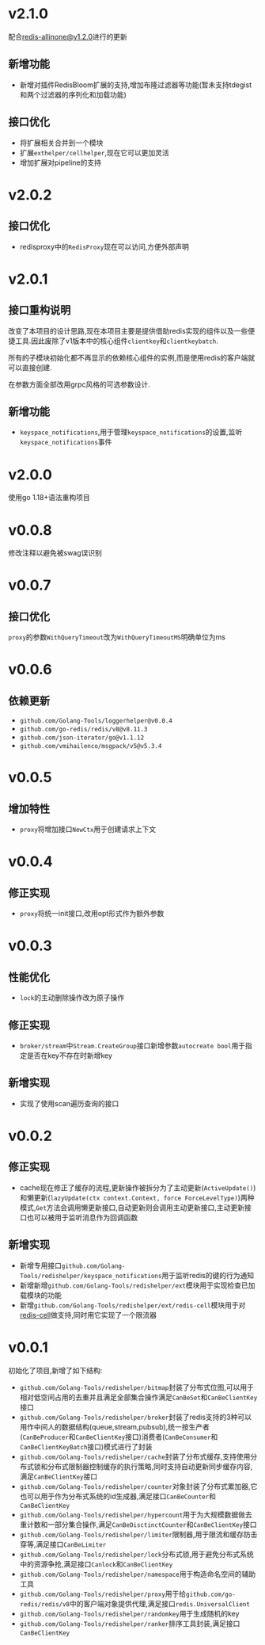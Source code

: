 # v2.1.0

配合[redis-allinone@v1.2.0](https://github.com/Basic-Components/redis-allinone/tree/v1.2.0)进行的更新

## 新增功能

+ 新增对插件RedisBloom扩展的支持,增加布隆过滤器等功能(暂未支持tdegist和两个过滤器的序列化和加载功能)

## 接口优化

+ 将扩展相关合并到一个模块
+ 扩展`exthelper/cellhelper`,现在它可以更加灵活
+ 增加扩展对pipeline的支持

# v2.0.2

## 接口优化

+ redisproxy中的`RedisProxy`现在可以访问,方便外部声明

# v2.0.1

## 接口重构说明

改变了本项目的设计思路,现在本项目主要是提供借助redis实现的组件以及一些便捷工具.因此废除了v1版本中的核心组件`clientkey`和`clientkeybatch`.

所有的子模块初始化都不再显示的依赖核心组件的实例,而是使用redis的客户端就可以直接创建.

在参数方面全部改用grpc风格的可选参数设计.

## 新增功能

+ `keyspace_notifications`,用于管理`keyspace_notifications`的设置,监听`keyspace_notifications`事件

# v2.0.0

使用go 1.18+语法重构项目

# v0.0.8

修改注释以避免被swag误识别

# v0.0.7

## 接口优化

`proxy`的参数`WithQueryTimeout`改为`WithQueryTimeoutMS`明确单位为ms

# v0.0.6

## 依赖更新

+ `github.com/Golang-Tools/loggerhelper@v0.0.4`
+ `github.com/go-redis/redis/v8@v8.11.3`
+ `github.com/json-iterator/go@v1.1.12`
+ `github.com/vmihailenco/msgpack/v5@v5.3.4`

# v0.0.5

## 增加特性

+ `proxy`将增加接口`NewCtx`用于创建请求上下文

# v0.0.4

## 修正实现

+ `proxy`将统一init接口,改用opt形式作为额外参数

# v0.0.3

## 性能优化

+ `lock`的主动删除操作改为原子操作

## 修正实现

+ `broker/stream`中`Stream.CreateGroup`接口新增参数`autocreate bool`用于指定是否在key不存在时新增key

## 新增实现

+ 实现了使用scan遍历查询的接口

# v0.0.2

## 修正实现

+ cache现在修正了缓存的流程,更新操作被拆分为了主动更新(`ActiveUpdate()`)和懒更新(`lazyUpdate(ctx context.Context, force ForceLevelType)`)两种模式,`Get`方法会调用懒更新接口,自动更新则会调用主动更新接口,主动更新接口也可以被用于监听消息作为回调函数

## 新增实现

+ 新增专用接口`github.com/Golang-Tools/redishelper/keyspace_notifications`用于监听redis的键的行为通知
+ 新增新增`github.com/Golang-Tools/redishelper/ext`模块用于实现检查已加载模块的功能
+ 新增`github.com/Golang-Tools/redishelper/ext/redis-cell`模块用于对[redis-cell](https://github.com/brandur/redis-cell)做支持,同时用它实现了一个限流器

# v0.0.1

初始化了项目,新增了如下结构:

+ `github.com/Golang-Tools/redishelper/bitmap`封装了分布式位图,可以用于相对低空间占用的去重并且满足全部集合操作满足`CanBeSet`和`CanBeClientKey`接口
+ `github.com/Golang-Tools/redishelper/broker`封装了redis支持的3种可以用作中间人的数据结构(queue,stream,pubsub),统一按生产者(`CanBeProducer`和`CanBeClientKey`接口)消费者(`CanBeConsumer`和`CanBeClientKeyBatch`接口)模式进行了封装
+ `github.com/Golang-Tools/redishelper/cache`封装了分布式缓存,支持使用分布式锁和分布式限制器控制缓存的执行策略,同时支持自动更新同步缓存内容,满足`CanBeClientKey`接口
+ `github.com/Golang-Tools/redishelper/counter`对象封装了分布式累加器,它也可以用于作为分布式系统的id生成器,满足接口`CanBeCounter`和`CanBeClientKey`
+ `github.com/Golang-Tools/redishelper/hypercount`用于为大规模数据做去重计数和一部分集合操作,满足`CanBeDisctinctCounter`和`CanBeClientKey`接口
+ `github.com/Golang-Tools/redishelper/limiter`限制器,用于限流和缓存防击穿等,满足接口`CanBeLimiter`
+ `github.com/Golang-Tools/redishelper/lock`分布式锁,用于避免分布式系统中的资源争抢,满足接口`Canlock`和`CanBeClientKey`
+ `github.com/Golang-Tools/redishelper/namespace`用于构造命名空间的辅助工具
+ `github.com/Golang-Tools/redishelper/proxy`用于给`github.com/go-redis/redis/v8`中的客户端对象提供代理,满足接口`redis.UniversalClient`
+ `github.com/Golang-Tools/redishelper/randomkey`用于生成随机的key
+ `github.com/Golang-Tools/redishelper/ranker`排序工具封装,满足接口`CanBeClientKey`

